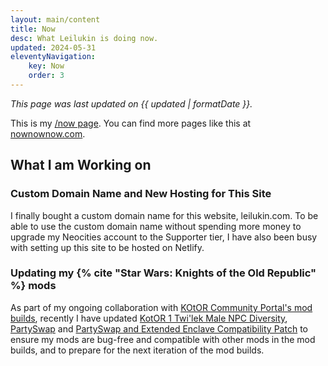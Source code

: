 ```yaml
---
layout: main/content
title: Now
desc: What Leilukin is doing now.
updated: 2024-05-31
eleventyNavigation:
    key: Now
    order: 3
---
```


*This page was last updated on {{ updated | formatDate }}.*

This is my [/now page](https://nownownow.com/about). You can find more pages like this at [nownownow.com](https://nownownow.com/).

## What I am Working on

### Custom Domain Name and New Hosting for This Site

I finally bought a custom domain name for this website, leilukin.com. To be able to use the custom domain name without spending more money to upgrade my Neocities account to the Supporter tier, I have also been busy with setting up this site to be hosted on Netlify.

### Updating my {% cite "Star Wars: Knights of the Old Republic" %} mods

As part of my ongoing collaboration with [KOtOR Community Portal's mod builds](https://kotor.neocities.org/modding/), recently I have updated [KotOR 1 Twi'lek Male NPC Diversity](/projects/kotor1mods/#kotor-1-twilek-male-npc-diversity), [PartySwap](/projects/kotor2mods/#partyswap) and [PartySwap and Extended Enclave Compatibility Patch](/projects/kotor2mods/#partyswap-and-extended-enclave-compatibility-patch) to ensure my mods are bug-free and compatible with other mods in the mod builds, and to prepare for the next iteration of the mod builds.